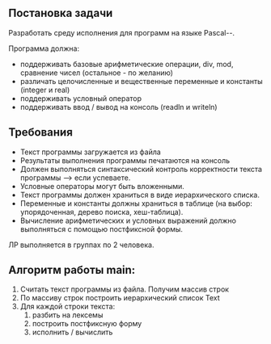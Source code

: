 ## Постановка задачи
Разработать среду исполнения для программ на языке Pascal--. 

Программа должна:
- поддерживать базовые арифметические операции, div, mod, сравнение чисел (остальное - по желанию)
- различать целочисленные и вещественные переменные и константы (integer и real)
- поддерживать условный оператор
- поддерживать ввод / вывод на консоль (readln и writeln)

## Требования
- Текст программы загружается из файла
- Результаты выполнения программы печатаются на консоль
- Должен выполняться синтаксический контроль корректности текста программы --> если успеваете.
- Условные операторы могут быть вложенными.
- Текст программы должен храниться в виде иерархического списка.
- Переменные и константы должны храниться в таблице (на выбор: упорядоченная, дерево поиска, хеш-таблица).
- Вычисление арифметических и условных выражений должно выполняться с помощью постфиксной формы.

ЛР выполняется в группах по 2 человека.

## Алгоритм работы main:
1. Считать текст программы из файла. Получим массив строк
2. По массиву строк построить иерархический список Text
3. Для каждой строки текста:
    1. разбить на лексемы
    2. построить постфиксную форму
    3. исполнить / вычислить  
